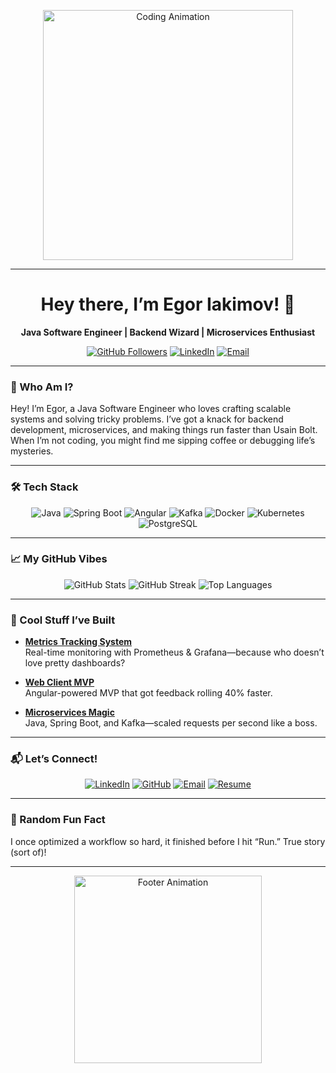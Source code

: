 <p align="center">
  <img src="https://media.giphy.com/media/3o7TKtnuWXjQIxYnBu/giphy.gif" alt="Coding Animation" width="400"/>
</p>

---

<h1 align="center">Hey there, I’m Egor Iakimov! 👋</h1>
<p align="center"><strong>Java Software Engineer | Backend Wizard | Microservices Enthusiast</strong></p>

<p align="center">
  <a href="https://github.com/egor-iakimov"><img src="https://img.shields.io/github/followers/egor-iakimov?label=Follow&style=social" alt="GitHub Followers"/></a>
  <a href="https://linkedin.com/in/egor-iakimov"><img src="https://img.shields.io/badge/LinkedIn-Connect-blue?style=social&logo=linkedin" alt="LinkedIn"/></a>
  <a href="mailto:egor.iakimov@example.com"><img src="https://img.shields.io/badge/Email-Say%20Hi-red?style=social&logo=gmail" alt="Email"/></a>
</p>

---

### 🚀 Who Am I?

Hey! I’m Egor, a Java Software Engineer who loves crafting scalable systems and solving tricky problems. I’ve got a knack for backend development, microservices, and making things run faster than Usain Bolt. When I’m not coding, you might find me sipping coffee or debugging life’s mysteries.

---

### 🛠️ Tech Stack

<p align="center">
  <img src="https://img.shields.io/badge/Java-007396?style=for-the-badge&logo=java&logoColor=white" alt="Java"/>
  <img src="https://img.shields.io/badge/Spring_Boot-6DB33F?style=for-the-badge&logo=spring-boot&logoColor=white" alt="Spring Boot"/>
  <img src="https://img.shields.io/badge/Angular-DD0031?style=for-the-badge&logo=angular&logoColor=white" alt="Angular"/>
  <img src="https://img.shields.io/badge/Kafka-231F20?style=for-the-badge&logo=apache-kafka&logoColor=white" alt="Kafka"/>
  <img src="https://img.shields.io/badge/Docker-2496ED?style=for-the-badge&logo=docker&logoColor=white" alt="Docker"/>
  <img src="https://img.shields.io/badge/Kubernetes-326CE5?style=for-the-badge&logo=kubernetes&logoColor=white" alt="Kubernetes"/>
  <img src="https://img.shields.io/badge/PostgreSQL-4169E1?style=for-the-badge&logo=postgresql&logoColor=white" alt="PostgreSQL"/>
</p>

---

### 📈 My GitHub Vibes

<p align="center">
  <img src="https://github-readme-stats.vercel.app/api?username=egor-iakimov&show_icons=true&theme=dracula" alt="GitHub Stats"/>
  <img src="https://github-readme-streak-stats.herokuapp.com/?user=egor-iakimov&theme=dracula" alt="GitHub Streak"/>
  <img src="https://github-readme-stats.vercel.app/api/top-langs/?username=egor-iakimov&layout=compact&theme=dracula" alt="Top Languages"/>
</p>

---

### 🌟 Cool Stuff I’ve Built

- **[Metrics Tracking System](https://github.com/egor-iakimov/metrics-tracking-system)**  
  Real-time monitoring with Prometheus & Grafana—because who doesn’t love pretty dashboards?

- **[Web Client MVP](https://github.com/egor-iakimov/web-client-mvp)**  
  Angular-powered MVP that got feedback rolling 40% faster.

- **[Microservices Magic](https://github.com/egor-iakimov/microservices-architecture)**  
  Java, Spring Boot, and Kafka—scaled requests per second like a boss.

---

### 📬 Let’s Connect!

<p align="center">
  <a href="https://linkedin.com/in/egor-iakimov"><img src="https://img.shields.io/badge/LinkedIn-Let’s%20Chat-blue?style=social&logo=linkedin" alt="LinkedIn"/></a>
  <a href="https://github.com/egor-iakimov"><img src="https://img.shields.io/badge/GitHub-Check%20it%20Out-black?style=social&logo=github" alt="GitHub"/></a>
  <a href="mailto:egor.iakimov@example.com"><img src="https://img.shields.io/badge/Email-Drop%20a%20Line-red?style=social&logo=gmail" alt="Email"/></a>
  <a href="resume.pdf"><img src="https://img.shields.io/badge/Resume-Grab%20It-green?style=social&logo=pdf" alt="Resume"/></a>
</p>

---

### 🎉 Random Fun Fact

I once optimized a workflow so hard, it finished before I hit “Run.” True story (sort of)!

---

<p align="center">
  <img src="https://media.giphy.com/media/LmNwrBhejkK9EFP504/giphy.gif" alt="Footer Animation" width="300"/>
</p>
